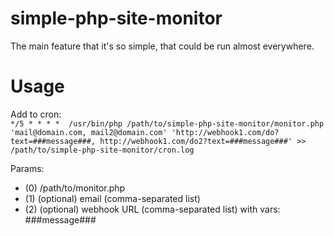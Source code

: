 simple-php-site-monitor
=======================

The main feature that it's so simple, that could be run almost everywhere.

Usage
=======================

Add to cron:  
`*/5 * * * *  /usr/bin/php /path/to/simple-php-site-monitor/monitor.php 'mail@domain.com, mail2@domain.com' 'http://webhook1.com/do?text=###message###, http://webhook1.com/do2?text=###message###' >> /path/to/simple-php-site-monitor/cron.log`

Params:
 - (0) /path/to/monitor.php
 - (1) (optional) email (comma-separated list)
 - (2) (optional) webhook URL (comma-separated list) with vars: ###message###
